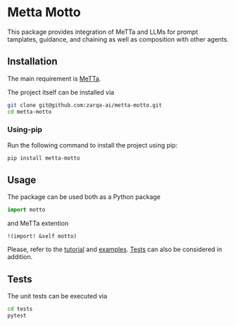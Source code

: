 # Metta Motto

This package provides integration of MeTTa and LLMs for prompt tamplates, guidance, and chaining as well as composition with other agents.

## Installation

The main requirement is [MeTTa](https://github.com/trueagi-io/hyperon-experimental/).

The project itself can be installed via
```bash
git clone git@github.com:zarqa-ai/metta-motto.git
cd metta-motto
```

### Using-pip

Run the following command to install the project using pip:
```bash
pip install metta-motto
```

## Usage

The package can be used both as a Python package
```python
import motto
```

and MeTTa extention
```
!(import! &self motto)
```

Please, refer to the [tutorial](https://github.com/zarqa-ai/metta-motto/tree/main/tutorial) and [examples](https://github.com/zarqa-ai/metta-motto/tree/main/examples). [Tests](https://github.com/zarqa-ai/metta-motto/tree/main/tests) can also be considered in addition.

## Tests

The unit tests can be executed via

```bash
cd tests
pytest
```
